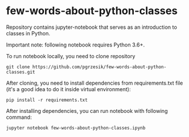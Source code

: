 # few-words-about-python-classes

Repository contains jupyter-notebook that serves as an introduction to classes in Python.

Important note: following notebook requires Python 3.6+.

To run notebook locally, you need to clone repository 
```
git clone https://github.com/pgrzesik/few-words-about-python-classes.git
```

After cloning, you need to install dependencies from requirements.txt file (it's a good idea to do it inside virtual environment):
```
pip install -r requirements.txt
```

After installing dependencies, you can run notebook with following command:
```
jupyter notebook few-words-about-python-classes.ipynb
```
